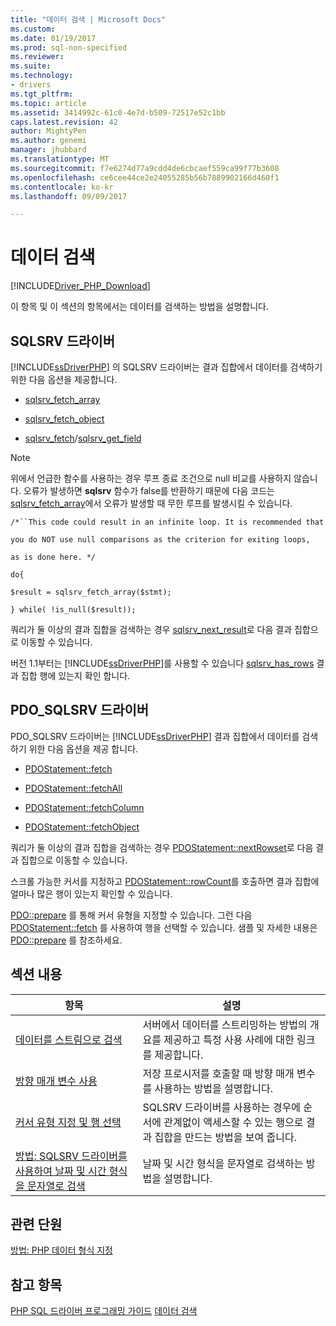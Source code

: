 ```yaml
---
title: "데이터 검색 | Microsoft Docs"
ms.custom: 
ms.date: 01/19/2017
ms.prod: sql-non-specified
ms.reviewer: 
ms.suite: 
ms.technology:
- drivers
ms.tgt_pltfrm: 
ms.topic: article
ms.assetid: 3414992c-61c0-4e7d-b509-72517e52c1bb
caps.latest.revision: 42
author: MightyPen
ms.author: genemi
manager: jhubbard
ms.translationtype: MT
ms.sourcegitcommit: f7e6274d77a9cdd4de6cbcaef559ca99f77b3608
ms.openlocfilehash: ce6cee44ce2e24055285b56b7889902166d460f1
ms.contentlocale: ko-kr
ms.lasthandoff: 09/09/2017

---
```

# <a name="retrieving-data"></a>데이터 검색
[!INCLUDE[Driver_PHP_Download](../../includes/driver_php_download.md)]

이 항목 및 이 섹션의 항목에서는 데이터를 검색하는 방법을 설명합니다.  
  
## <a name="sqlsrv-driver"></a>SQLSRV 드라이버  
[!INCLUDE[ssDriverPHP](../../includes/ssdriverphp_md.md)] 의 SQLSRV 드라이버는 결과 집합에서 데이터를 검색하기 위한 다음 옵션을 제공합니다.  
  
-   [sqlsrv_fetch_array](../../connect/php/sqlsrv-fetch-array.md)  
  
-   [sqlsrv_fetch_object](../../connect/php/sqlsrv-fetch-object.md)  
  
-   [sqlsrv_fetch](../../connect/php/sqlsrv-fetch.md)/[sqlsrv_get_field](../../connect/php/sqlsrv-get-field.md)  
  
> [!NOTE]  
> 위에서 언급한 함수를 사용하는 경우 루프 종료 조건으로 null 비교를 사용하지 않습니다. 오류가 발생하면 **sqlsrv** 함수가 false를 반환하기 때문에 다음 코드는 [sqlsrv_fetch_array](../../connect/php/sqlsrv-fetch-array.md)에서 오류가 발생할 때 무한 루프를 발생시킬 수 있습니다.  
>   
> `/*``This code could result in an infinite loop. It is recommended that`  
>   
> `you do NOT use null comparisons as the criterion for exiting loops,`  
>   
> `as is done here. */`  
>   
> `do{`  
>   
> `$result = sqlsrv_fetch_array($stmt);`  
>   
> `} while( !is_null($result));`  
  
쿼리가 둘 이상의 결과 집합을 검색하는 경우 [sqlsrv_next_result](../../connect/php/sqlsrv-next-result.md)로 다음 결과 집합으로 이동할 수 있습니다.  
  
버전 1.1부터는 [!INCLUDE[ssDriverPHP](../../includes/ssdriverphp_md.md)]를 사용할 수 있습니다 [sqlsrv_has_rows](../../connect/php/sqlsrv-has-rows.md) 결과 집합 행에 있는지 확인 합니다.  
  
## <a name="pdosqlsrv-driver"></a>PDO_SQLSRV 드라이버  
PDO_SQLSRV 드라이버는 [!INCLUDE[ssDriverPHP](../../includes/ssdriverphp_md.md)] 결과 집합에서 데이터를 검색 하기 위한 다음 옵션을 제공 합니다.  
  
-   [PDOStatement::fetch](../../connect/php/pdostatement-fetch.md)  
  
-   [PDOStatement::fetchAll](../../connect/php/pdostatement-fetchall.md)  
  
-   [PDOStatement::fetchColumn](../../connect/php/pdostatement-fetchcolumn.md)  
  
-   [PDOStatement::fetchObject](../../connect/php/pdostatement-fetchobject.md)  
  
쿼리가 둘 이상의 결과 집합을 검색하는 경우 [PDOStatement::nextRowset](../../connect/php/pdostatement-nextrowset.md)로 다음 결과 집합으로 이동할 수 있습니다.  
  
스크롤 가능한 커서를 지정하고 [PDOStatement::rowCount](../../connect/php/pdostatement-rowcount.md)를 호출하면 결과 집합에 얼마나 많은 행이 있는지 확인할 수 있습니다.  
  
[PDO::prepare](../../connect/php/pdo-prepare.md) 를 통해 커서 유형을 지정할 수 있습니다. 그런 다음 [PDOStatement::fetch](../../connect/php/pdostatement-fetch.md) 를 사용하여 행을 선택할 수 있습니다. 샘플 및 자세한 내용은 [PDO::prepare](../../connect/php/pdo-prepare.md) 를 참조하세요.  
  
## <a name="in-this-section"></a>섹션 내용  
  
|항목|설명|  
|---------|---------------|  
|[데이터를 스트림으로 검색](../../connect/php/retrieving-data-as-a-stream-using-the-sqlsrv-driver.md)|서버에서 데이터를 스트리밍하는 방법의 개요를 제공하고 특정 사용 사례에 대한 링크를 제공합니다.|  
|[방향 매개 변수 사용](../../connect/php/using-directional-parameters.md)|저장 프로시저를 호출할 때 방향 매개 변수를 사용하는 방법을 설명합니다.|  
|[커서 유형 지정 및 행 선택](../../connect/php/specifying-a-cursor-type-and-selecting-rows.md)|SQLSRV 드라이버를 사용하는 경우에 순서에 관계없이 액세스할 수 있는 행으로 결과 집합을 만드는 방법을 보여 줍니다.|  
|[방법: SQLSRV 드라이버를 사용하여 날짜 및 시간 형식을 문자열로 검색](../../connect/php/how-to-retrieve-date-and-time-type-as-strings-using-the-sqlsrv-driver.md)|날짜 및 시간 형식을 문자열로 검색하는 방법을 설명합니다.|  
  
## <a name="related-sections"></a>관련 단원  
[방법: PHP 데이터 형식 지정](../../connect/php/how-to-specify-php-data-types.md)  
  
## <a name="see-also"></a>참고 항목  
[PHP SQL 드라이버 프로그래밍 가이드](../../connect/php/programming-guide-for-php-sql-driver.md)
[데이터 검색](../../connect/php/retrieving-data.md)  
  

